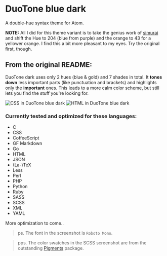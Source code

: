 # DuoTone blue dark

A double-hue syntax theme for Atom.

**NOTE:**  All I did for this theme variant is to take the genius work of [simurai](https://github.com/simurai/duotone-dark-syntax) and shift the Hue to 204 (blue from purple) and the orange to 43 for a yellower orange.  I find this a bit more pleasant to my eyes.  Try the original first, though.

## From the original README:

DuoTone dark uses only 2 hues (blue & gold) and 7 shades in total. It __tones down__ less important parts (like punctuation and brackets) and highlights only the __important__ ones. This leads to a more calm color scheme, but still lets you find the stuff you're looking for.

<img alt="CSS in DuoTone blue dark" src="https://raw.githubusercontent.com/smlombardi/duotone-blue-dark/master/scss.png">

<img alt="HTML in DuoTone blue dark"  src="https://raw.githubusercontent.com/smlombardi/duotone-blue-dark/master/html.png">


### Currently tested and optimized for these languages:

- C
- CSS
- CoffeeScript
- GF Markdown
- Go
- HTML
- JSON
- (La-)TeX
- Less
- Perl
- PHP
- Python
- Ruby
- SASS
- SCSS
- XML
- YAML

More optimization to come..

> ps. The font in the screenshot is `Roboto Mono`.

> pps. The color swatches in the SCSS screenshot are from the outstanding [Pigments](https://atom.io/packages/pigments) package.
